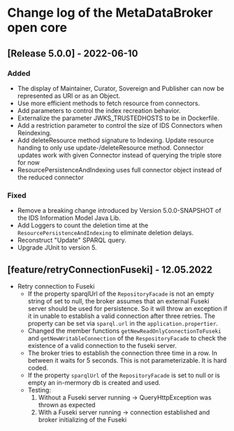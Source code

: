 # Change log of the MetaDataBroker open core
## [Release 5.0.0] - 2022-06-10
### Added
- The display of Maintainer, Curator, Sovereign and Publisher can now be represented as URI or as an Object.
- Use more efficient methods to fetch resource from connectors.
- Add parameters to control the index recreation behavior.
- Externalize the parameter JWKS_TRUSTEDHOSTS to be in Dockerfile.
- Add a restriction parameter to control the size of IDS Connectors when Reindexing.
-  Add deleteResource method signature to Indexing. Update resource handing to only use update-/deleteResource method. Connector updates work with given Connector instead of querying the triple store for now
- ResourcePersistenceAndIndexing uses full connector object instead of the reduced connector

<!-- ### Changed -->

<!--  ### Deprecated -->

<!--  ### Removed -->

### Fixed
- Remove a breaking change introduced by Version 5.0.0-SNAPSHOT of the IDS Information Model Java Lib.
- Add Loggers to count the deletion time at the `ResourcePersistenceAndIndexing` to eliminate deletion delays.
- Reconstruct "Update" SPARQL query.
- Upgrade JUnit to version 5.

  
<!--  ### Security -->



## [feature/retryConnectionFuseki] - 12.05.2022
- Retry connection to Fuseki
  - If the property sparqlUrl of the `RepositoryFacade` is not an empty string of set to null, the broker assumes that an external 
  Fuseki server should be used for persistence. So it will throw an exception if it in unable to establish a valid connection after
  three retries. The property can be set via `sparql.url` in the `application.propertier`.
  - Changed the member functions `getNewReadOnlyConnectionToFuseki` and `getNewWritableConnection` of the `RespositoryFacade`
  to check the existence of a valid connection to the fuseki server.
  - The broker tries to establish the connection three time in a row. In between it waits for 5 seconds. This is not 
  parameterizable. It is hard coded.
  - If the property `sparqlUrl` of the `RepositoryFacade` is set to null or is empty an in-mermory db is created and used.  
  - Testing: 
    1. Without a Fuseki server running -> QueryHttpException was thrown as expected
    2. With a Fuseki server running -> connection established and broker initializing of the Fuseki
